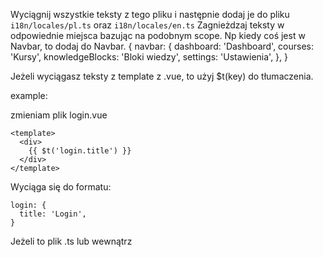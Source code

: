 Wyciągnij wszystkie teksty z tego pliku i następnie dodaj je do pliku `i18n/locales/pl.ts` oraz `i18n/locales/en.ts`
Zagnieżdzaj teksty w odpowiednie miejsca bazując na podobnym scope. Np kiedy coś jest w Navbar, to dodaj do Navbar.
{
navbar: {
dashboard: 'Dashboard',
courses: 'Kursy',
knowledgeBlocks: 'Bloki wiedzy',
settings: 'Ustawienia',
},
}

Jeżeli wyciągasz teksty z template z .vue, to użyj $t(key) do tłumaczenia.

example:

zmieniam plik login.vue

```
<template>
  <div>
    {{ $t('login.title') }}
  </div>
</template>
```

Wyciąga się do formatu:

```
login: {
  title: 'Login',
}
```

Jeżeli to plik .ts lub wewnątrz <script setup> w .vue
to użyj useUiT(key) do tłumaczenia
useUiT zwraca odrazu przetłumaczony tekst
NIGDY nie używaj tego jako
const t = useUiT()
t(key)

Funkcja wyglada tak:
function useUiT(key: I18nMessagesKeys): string
example:

```
    openSuccessSnackbar(useUiT('courses.generateSuccess'))
```
